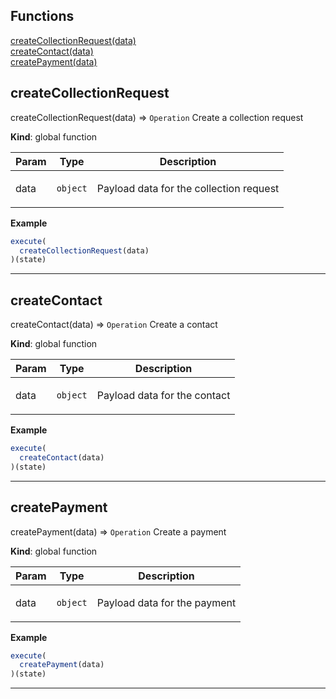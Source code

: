 ## Functions

<dl>
<dt>
    <a href="#createCollectionRequest">createCollectionRequest(data)</a></dt>
<dt>
    <a href="#createContact">createContact(data)</a></dt>
<dt>
    <a href="#createPayment">createPayment(data)</a></dt>
</dl>

## createCollectionRequest

createCollectionRequest(data) ⇒ <code>Operation</code>
Create a collection request

**Kind**: global function  
<table>
  <thead>
    <tr>
      <th>Param</th><th>Type</th><th>Description</th>
    </tr>
  </thead>
  <tbody>
<tr>
    <td>data</td><td><code>object</code></td><td><p>Payload data for the collection request</p>
</td>
    </tr>  </tbody>
</table>

**Example**  
```js
execute(
  createCollectionRequest(data)
)(state)
```

* * *

## createContact

createContact(data) ⇒ <code>Operation</code>
Create a contact

**Kind**: global function  
<table>
  <thead>
    <tr>
      <th>Param</th><th>Type</th><th>Description</th>
    </tr>
  </thead>
  <tbody>
<tr>
    <td>data</td><td><code>object</code></td><td><p>Payload data for the contact</p>
</td>
    </tr>  </tbody>
</table>

**Example**  
```js
execute(
  createContact(data)
)(state)
```

* * *

## createPayment

createPayment(data) ⇒ <code>Operation</code>
Create a payment

**Kind**: global function  
<table>
  <thead>
    <tr>
      <th>Param</th><th>Type</th><th>Description</th>
    </tr>
  </thead>
  <tbody>
<tr>
    <td>data</td><td><code>object</code></td><td><p>Payload data for the payment</p>
</td>
    </tr>  </tbody>
</table>

**Example**  
```js
execute(
  createPayment(data)
)(state)
```

* * *

